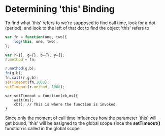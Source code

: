 # Determining 'this' Binding

To find what 'this' refers to we're supposed to find call time, look for a dot (period), and look to the left of that dot to find the object 'this' refers to

```js
var fn = function(one, two){
	log(this, one, two);
};

var r={}, g={}, b={}, y={};
r.method = fn;

r.method(g,b);
fn(g,b);
fn.call(r,g,b);
setTimeout(fn,1000);
setTimeout(r.method, 1000);
```

```
var setTimeout = function(cb,ms){
	wait(ms);
	cb(); // This is where the function is invoked
}
```

Since only the moment of call time influences how the parameter 'this' will get bound, 'this' will be assigned to the global scope since the **setTimeout()** function is called in the global scope
